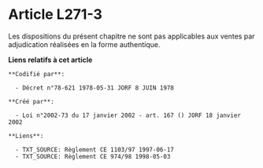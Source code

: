 # Article L271-3

Les dispositions du présent chapitre ne sont pas applicables aux ventes par adjudication réalisées en la forme authentique.

**Liens relatifs à cet article**

	**Codifié par**:

	  - Décret n°78-621 1978-05-31 JORF 8 JUIN 1978

	**Créé par**:

	  - Loi n°2002-73 du 17 janvier 2002 - art. 167 () JORF 18 janvier 2002

	**Liens**:

	  - TXT_SOURCE: Règlement CE 1103/97 1997-06-17
	  - TXT_SOURCE: Règlement CE 974/98 1998-05-03
